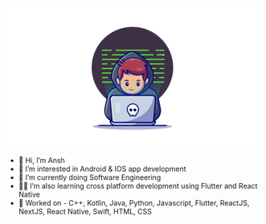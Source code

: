 <img src = "new_avatar_profile.png" width = "500"/> <br>
- 👋 Hi, I’m Ansh
- 🤖 I’m interested in Android & IOS app development
- 🌱 I’m currently doing Software Engineering
- 👨‍💻 I’m also learning cross platform development using Flutter and React Native
- 💼 Worked on - C++, Kotlin, Java, Python, Javascript, Flutter, ReactJS, NextJS, React Native, Swift, HTML, CSS

<!---
anshbajpai/anshbajpai is a ✨ special ✨ repository because its `README.md` (this file) appears on your GitHub profile.
You can click the Preview link to take a look at your changes.
--->
